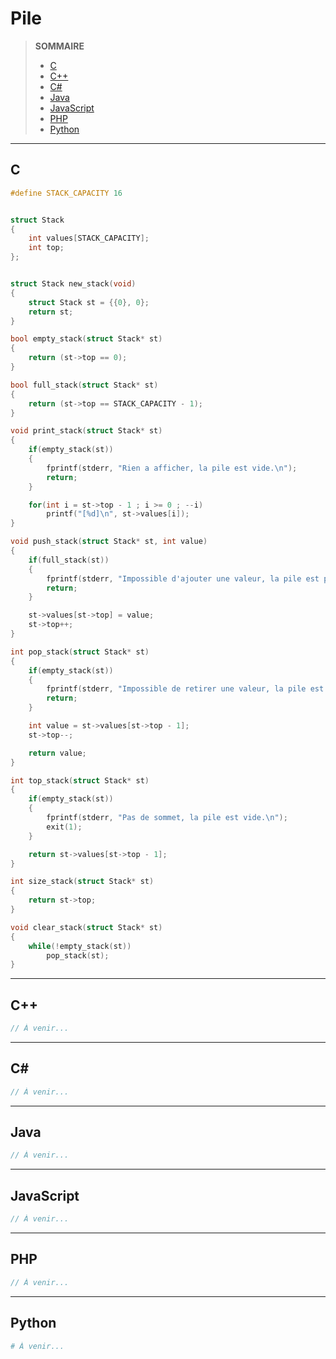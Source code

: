 # Pile

> **SOMMAIRE**
> + [C](#c)
> + [C++](#c-1)
> + [C#](#c-2)
> + [Java](#java)
> + [JavaScript](#javascript)
> + [PHP](#php)
> + [Python](#python)

---

## C

```c
#define STACK_CAPACITY 16


struct Stack
{
    int values[STACK_CAPACITY];
    int top;
};


struct Stack new_stack(void)
{
    struct Stack st = {{0}, 0};
    return st;
}

bool empty_stack(struct Stack* st)
{
    return (st->top == 0);
}

bool full_stack(struct Stack* st)
{
    return (st->top == STACK_CAPACITY - 1);
}

void print_stack(struct Stack* st)
{
    if(empty_stack(st))
    {
        fprintf(stderr, "Rien a afficher, la pile est vide.\n");
        return;
    }

    for(int i = st->top - 1 ; i >= 0 ; --i)
        printf("[%d]\n", st->values[i]);
}

void push_stack(struct Stack* st, int value)
{
    if(full_stack(st))
    {
        fprintf(stderr, "Impossible d'ajouter une valeur, la pile est pleine.\n");
        return;
    }

    st->values[st->top] = value;
    st->top++;
}

int pop_stack(struct Stack* st)
{
    if(empty_stack(st))
    {
        fprintf(stderr, "Impossible de retirer une valeur, la pile est vide.\n");
        return;
    }

    int value = st->values[st->top - 1];
    st->top--;

    return value;
}

int top_stack(struct Stack* st)
{
    if(empty_stack(st))
    {
        fprintf(stderr, "Pas de sommet, la pile est vide.\n");
        exit(1);
    }

    return st->values[st->top - 1];
}

int size_stack(struct Stack* st)
{
    return st->top;
}

void clear_stack(struct Stack* st)
{
    while(!empty_stack(st))
        pop_stack(st);
}
```

---

## C++

```cpp
// À venir...
```

---

## C#

```csharp
// À venir...
```

---

## Java

```java
// À venir...
```

---

## JavaScript

```js
// À venir...
```

---

## PHP

```php
// À venir...
```

---

## Python

```python
# À venir...
```

